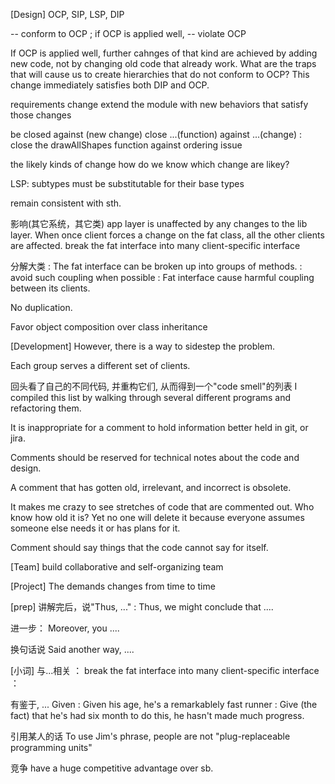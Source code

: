 [Design]
OCP, SIP, LSP, DIP

-- conform to OCP ;  if OCP is applied well, 
-- violate OCP

If OCP is applied well, further cahnges of that kind are achieved by adding new code, not by changing old code that already work. 
What are the traps that will cause us to create hierarchies that do not conform to OCP?
This change immediately satisfies both DIP and OCP.

requirements change
extend the module with new behaviors that satisfy those changes

be closed against (new change)
close ...(function) against ...(change)
   : close the drawAllShapes function against ordering issue

the likely kinds of change
how do we know which change are likey?

LSP: subtypes must be substitutable for their base types

remain consistent with sth.

影响(其它系统，其它类)
app layer is unaffected by any changes to the lib layer.
When once client forces a change on the fat class, all the other clients are affected. 
break the fat interface into many client-specific interface

分解大类
: The fat interface can be broken up into groups of methods. 
: avoid such coupling when possible
: Fat interface cause harmful coupling between its clients. 

No duplication.

Favor object composition over class inheritance

[Development]
However, there is a way to sidestep the problem.

Each group serves a different set of clients. 

回头看了自己的不同代码, 并重构它们, 从而得到一个"code smell"的列表
I compiled this list by walking through several different programs and refactoring them. 

It is inappropriate for a comment to hold information better held in git, or jira. 

Comments should be reserved for technical notes about the code and design. 

A comment that has gotten old, irrelevant, and incorrect is obsolete. 

It makes me crazy to see stretches of code that are commented out. Who know how old it is? Yet no one will delete it because everyone assumes someone else needs it or has plans for it. 

Comment should say things that the code cannot say for itself.

[Team]
build collaborative and self-organizing team


[Project]
The demands changes from time to time


[prep]
讲解完后，说"Thus, ..."
: Thus, we might conclude that ....

进一步： Moreover, you ....

换句话说
Said another way, ....

[小词]
与...相关
： break the fat interface into many client-specific interface
： 

有鉴于, ...  Given
: Given his age, he's a remarkablely fast runner
: Give (the fact) that he's had six month to do this, he hasn't made much progress.


引用某人的话
To use Jim's phrase, people are not "plug-replaceable programming units"

竞争
have a huge competitive advantage over sb. 